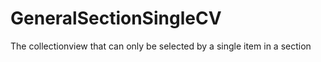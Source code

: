 # GeneralSectionSingleCV
The collectionview that can only be selected by a single item in a section
